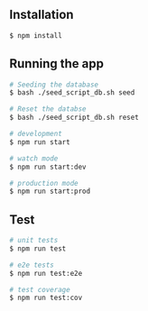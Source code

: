 ## Installation

```bash
$ npm install
```

## Running the app

```bash
# Seeding the database
$ bash ./seed_script_db.sh seed

# Reset the databse
$ bash ./seed_script_db.sh reset

# development
$ npm run start

# watch mode
$ npm run start:dev

# production mode
$ npm run start:prod
```

## Test

```bash
# unit tests
$ npm run test

# e2e tests
$ npm run test:e2e

# test coverage
$ npm run test:cov
```
